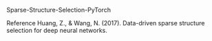 Sparse-Structure-Selection-PyTorch

Reference
Huang, Z., & Wang, N. (2017). Data-driven sparse structure selection for deep neural networks.
